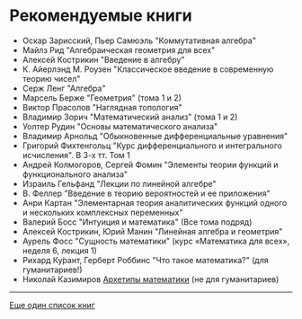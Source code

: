 # Рекомендуемые книги
* Оскар Зарисский, Пьер Самюэль "Коммутативная алгебра"
* Майлз Рид "Алгебраическая геометрия для всех"
* Алексей Кострикин "Введение в алгебру"
* К. Айерлэнд М. Роузен "Классическое введение в современную теорию чисел"
* Серж Ленг "Алгебра"
* Марсель Берже "Геометрия" (тома 1 и 2)
* Виктор Прасолов "Наглядная топология"
* Владимир Зорич "Математический анализ" (тома 1 и 2)
* Уолтер Рудин "Основы математического анализа"
* Владимир Арнольд "Обыкновенные дифференциальные уравнения"
* Григорий Фихтенгольц "Курс дифференциального и интегрального исчисления". В 3-х тт. Том 1
* Андрей Колмогоров, Сергей Фомин "Элементы теории функций и функционального анализа"
* Израиль Гельфанд "Лекции по линейной алгебре"
* В. Феллер "Введение в теорию вероятностей и ее приложения"
* Анри Картан "Элементарная теория аналитических функций одного и нескольких комплексных переменных"
* Валерий Босс "Интуиция и математика" (Все тома подряд)
* Алексей Кострикин, Юрий Манин "Линейная алгебра и геометрия"
* Аурель Фосс "Сущность математики" (курс «Математика для всех», неделя 6, лекция 1)
* Рихард Ку́рант, Герберт Роббинс "Что такое математика?" (для гуманитариев!)
* Николай Казимиров [Архетипы математики](https://mathem.at/book/) (не для гуманитариев)

___

[Еще один список книг](https://github.com/uburuntu/math_books)

